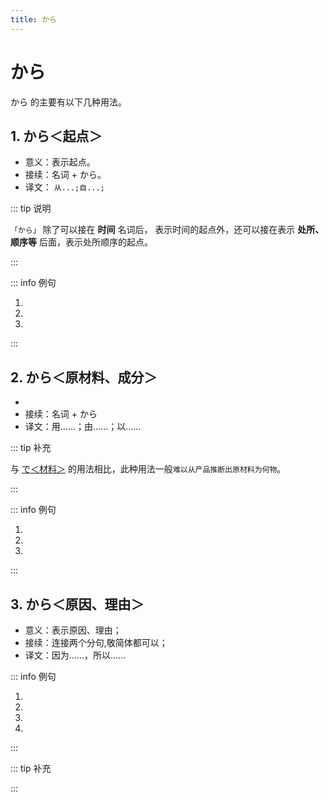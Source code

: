 ```yaml
---
title: から
---
```


# から

から 的主要有以下几种用法。

## 1. から＜起点＞

- 意义：表示起点。
- 接续：名词 + から。
- 译文： `从...;自...;`

::: tip 说明

`「から」` 除了可以接在 **时间** 名词后， 表示时间的起点外，还可以接在表示 **处所、顺序等** 后面，表示处所顺序的起点。

:::

::: info 例句

1. <grammer-content sentence="1[時間目/じかんめ]は[何時/なんじ]**から**ですか。" trans='第一节课什么时候开始？' />
2. <grammer-content sentence="[朝/あさ]８[時/じ]**から**です。" trans='早上八点开始。' />
3. <grammer-content sentence="[夕方/ゆうがた]７[時/じ]**から**[選択/せんたく][科目/かもく]の[授業/じゅぎょう]です。" trans='傍晚7点开始上选修课。' />

:::

## 2. から＜原材料、成分＞

- <grammer-content sentence="意义：表示事物的**生产材料或构成成份**；" />
- 接续：名词 + から
- 译文：用......；由......；以......

::: tip 补充

与 <u>[で＜材料＞](../../auxiliary/te.md#_5-で-材料)</u> 的用法相比，此种用法一般`难以从产品推断出原材料为何物`。

:::

::: info 例句

1. <grammer-content sentence="[鹿/しか]の[角/つの]や[蛇/へび]の[皮/かわ]**から**[栄養剤/えいようざい]を[作/つく]ります。" trans="用鹿角和蛇皮制作营养剂。" />
2. <grammer-content sentence="[醤油/しょうゆ]は[大豆/だいず]**から**[作/つく]ります。" trans="酱油是用大豆做的。" />
3. <grammer-content sentence="[牛乳/ぎゅうにゅう]**から**チーズを[作/つく]ります。" trans="用牛奶做奶酪。" />

:::

## 3. から＜原因、理由＞

- 意义：表示原因、理由；
- 接续：连接两个分句,敬简体都可以；
- 译文：因为......，所以......

::: info 例句

1. <grammer-content sentence="ルールです**から**、しかたがありませんよ。" trans="因为是规则，所以没办法。" />
2. <grammer-content sentence="[暑/あつ]い**から**、[窓/まど]を[開/あ]けてください。" trans="太热了，请开下窗户。" />
3. <grammer-content sentence="もう[遅/お]そい**から**、[寝/ね]ましょう。" trans="已经很晚了，睡觉吧。" />
4. <grammer-content sentence="[日本人/にほんじん]の[友達/ともだち]が[来/く]る**から**、明日あした北京ぺきん[空港/くうこう]へ[行/い]きます。" trans="因为日本朋友要来，所以明天要去北京机场。" />

:::

::: tip 补充

<grammer-content sentence="**口语中**，有时会省略后句，以「～から」结句。" />

<div class="bunpou-block">

  <grammer-content sentence="もう[大丈夫/だいじょうぶ]だ**から**（[心配/しんぱい]しないでください）。" trans="已经没事了（不用担心）。" />

</div>

:::
